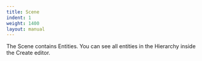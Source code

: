 ```yaml
---
title: Scene
indent: 1
weight: 1400
layout: manual
---
```

The Scene contains Entities. You can see all entities in the Hierarchy inside the Create editor.